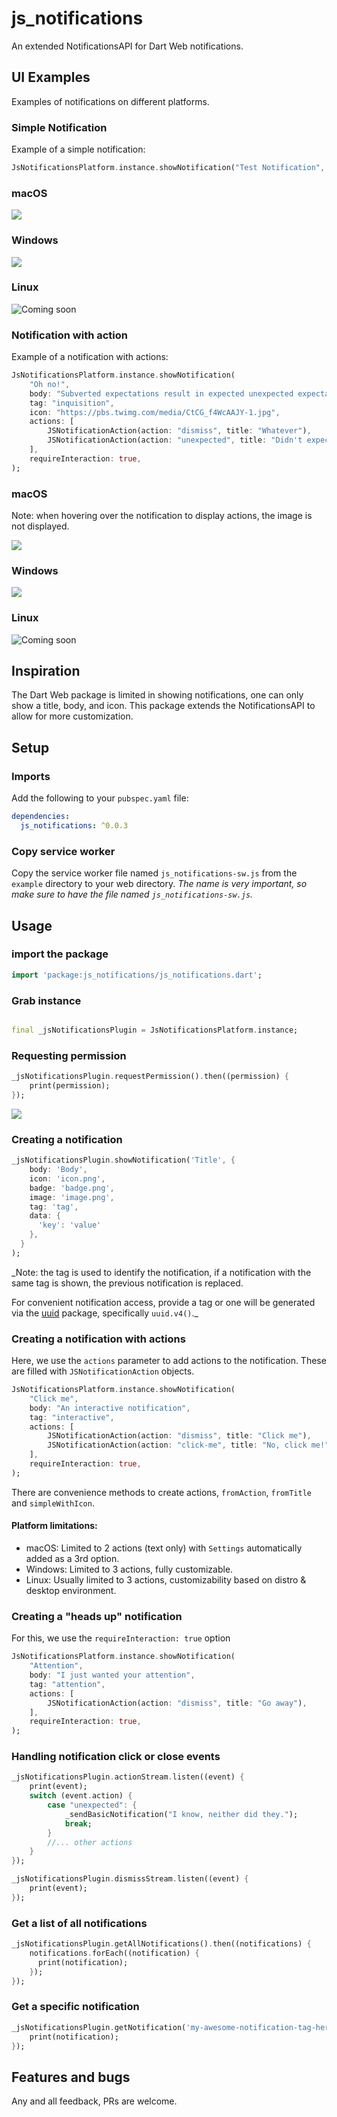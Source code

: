 # js_notifications
An extended NotificationsAPI for Dart Web notifications.

## UI Examples

Examples of notifications on different platforms.

### Simple Notification

Example of a simple notification:

```dart
JsNotificationsPlatform.instance.showNotification("Test Notification", tag: "test");
```

### macOS

![](images/macos_simple_notification.png)

### Windows

![](images/windows_simple_notification.png)

### Linux

![Coming soon](images/linux_simple_notification.png)

### Notification with action

Example of a notification with actions:

```dart
JsNotificationsPlatform.instance.showNotification(
    "Oh no!",
    body: "Subverted expectations result in expected unexpected expectations. Anyway, check the icon...",
    tag: "inquisition",
    icon: "https://pbs.twimg.com/media/CtCG_f4WcAAJY-1.jpg",
    actions: [
        JSNotificationAction(action: "dismiss", title: "Whatever"),
        JSNotificationAction(action: "unexpected", title: "Didn't expect that"),
    ],
    requireInteraction: true,
);
```

### macOS

Note: when hovering over the notification to display actions, the image is not displayed.

![](images/macos_unexpected_notification.png)

### Windows

![](images/windows_unexpected_notification.png)

### Linux

![Coming soon](images/linux_unexpected_notification.png)

## Inspiration
The Dart Web package is limited in showing notifications, one can only show a title, body, and icon. This package extends the NotificationsAPI to allow for more customization.

## Setup

### Imports
Add the following to your `pubspec.yaml` file:
```yaml
dependencies:
  js_notifications: ^0.0.3
```

### Copy service worker
Copy the service worker file named `js_notifications-sw.js` from the `example` directory to your web directory. _The name is very important, so make sure to have the file named `js_notifications-sw.js`._

## Usage

### import the package
```dart
import 'package:js_notifications/js_notifications.dart';
```

### Grab instance
```dart

final _jsNotificationsPlugin = JsNotificationsPlatform.instance;
```


### Requesting permission
```dart
_jsNotificationsPlugin.requestPermission().then((permission) {
    print(permission);
});
```

![](images/chrome_permissions.png)

### Creating a notification
```dart
_jsNotificationsPlugin.showNotification('Title', {
    body: 'Body',
    icon: 'icon.png',
    badge: 'badge.png',
    image: 'image.png',
    tag: 'tag',
    data: {
      'key': 'value'
    },
  }
);
```

_Note: the tag is used to identify the notification, if a notification with the same tag is shown, the previous notification is replaced.

For convenient notification access, provide a tag or one will be generated via the [uuid](https://pub.dev/packages/uuid) package, specifically `uuid.v4()`._

### Creating a notification with actions

Here, we use the `actions` parameter to add actions to the notification. These are filled with `JSNotificationAction` objects.

```dart
JsNotificationsPlatform.instance.showNotification(
    "Click me",
    body: "An interactive notification",
    tag: "interactive",
    actions: [
        JSNotificationAction(action: "dismiss", title: "Click me"),
        JSNotificationAction(action: "click-me", title: "No, click me!"),
    ],
    requireInteraction: true,
);
```

There are convenience methods to create actions, `fromAction`, `fromTitle` and `simpleWithIcon`.

#### Platform limitations:
- macOS: Limited to 2 actions (text only) with `Settings` automatically added as a 3rd option. 
- Windows: Limited to 3 actions, fully customizable.
- Linux: Usually limited to 3 actions, customizability based on distro & desktop environment.

### Creating a "heads up" notification

For this, we use the `requireInteraction: true` option

```dart
JsNotificationsPlatform.instance.showNotification(
    "Attention",
    body: "I just wanted your attention",
    tag: "attention",
    actions: [
        JSNotificationAction(action: "dismiss", title: "Go away"),
    ],
    requireInteraction: true,
);
```

### Handling notification click or close events
```dart
_jsNotificationsPlugin.actionStream.listen((event) {
    print(event);
    switch (event.action) {
        case "unexpected": {
            _sendBasicNotification("I know, neither did they.");
            break;
        }
        //... other actions
    }
});

_jsNotificationsPlugin.dismissStream.listen((event) {
    print(event);
});
```


### Get a list of all notifications
```dart
_jsNotificationsPlugin.getAllNotifications().then((notifications) {
    notifications.forEach((notification) {
      print(notification);
    });
});
```

### Get a specific notification
```dart
_jsNotificationsPlugin.getNotification('my-awesome-notification-tag-here').then((notification) {
    print(notification);
});
```

## Features and bugs

Any and all feedback, PRs are welcome.
